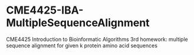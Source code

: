 # CME4425-IBA-MultipleSequenceAlignment
CME4425 Introduction to Bioinformatic Algorithms 3rd homework: multiple sequence alignment for given k protein amino acid sequences

